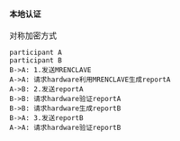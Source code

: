 #### 本地认证

对称加密方式

```sequence
participant A
participant B
B->A: 1.发送MRENCLAVE
A->A: 请求hardware利用MRENCLAVE生成reportA
A->B: 2.发送reportA
B->B: 请求hardware验证reportA
B->B: 请求hardware生成reportB
B->A: 3.发送reportB
A->A: 请求hardware验证reportB
```



#### 